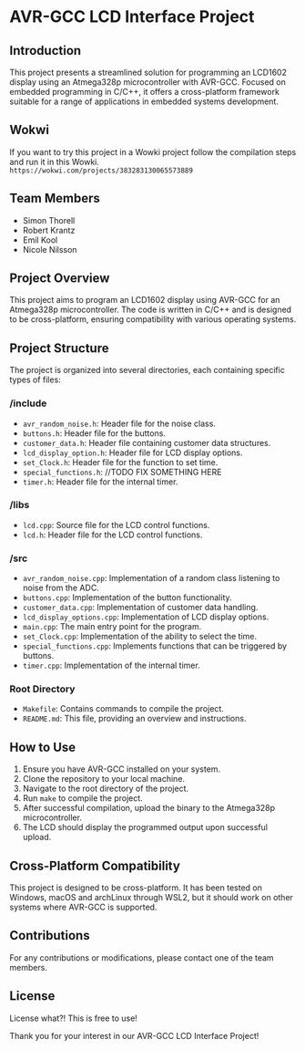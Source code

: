 # AVR-GCC LCD Interface Project

## Introduction
This project presents a streamlined solution for programming an LCD1602 display using an Atmega328p   microcontroller with AVR-GCC. Focused on embedded programming in C/C++, it offers a cross-platform   framework suitable for a range of applications in embedded systems development.  

## Wokwi
If you want to try this project in a Wowki project follow the compilation steps and run it in this Wowki.  
`https://wokwi.com/projects/383283130065573889`

## Team Members
- Simon Thorell
- Robert Krantz
- Emil Kool
- Nicole Nilsson

## Project Overview
This project aims to program an LCD1602 display using AVR-GCC for an Atmega328p microcontroller. The   code is written in C/C++ and is designed to be cross-platform, ensuring compatibility with various  operating systems.

## Project Structure
The project is organized into several directories, each containing specific types of files:

### /include
- `avr_random_noise.h`: Header file for the noise class.
- `buttons.h`: Header file for the buttons.
- `customer_data.h`: Header file containing customer data structures.
- `lcd_display_option.h`: Header file for LCD display options.
- `set_Clock.h`: Header file for the function to set time.
- `special_functions.h`: //TODO FIX SOMETHING HERE
- `timer.h`: Header file for the internal timer.

### /libs
- `lcd.cpp`: Source file for the LCD control functions.
- `lcd.h`: Header file for the LCD control functions.

### /src
- `avr_random_noise.cpp`: Implementation of a random class listening to noise from the ADC.
- `buttons.cpp`: Implementation of the button functionality.
- `customer_data.cpp`: Implementation of customer data handling.
- `lcd_display_options.cpp`: Implementation of LCD display options.
- `main.cpp`: The main entry point for the program.
- `set_Clock.cpp`: Implementation of the ability to select the time.
- `special_functions.cpp`: Implements functions that can be triggered by buttons.
- `timer.cpp`: Implementation of the internal timer.

### Root Directory
- `Makefile`: Contains commands to compile the project.
- `README.md`: This file, providing an overview and instructions.

## How to Use
1. Ensure you have AVR-GCC installed on your system.
2. Clone the repository to your local machine.
3. Navigate to the root directory of the project.
4. Run `make` to compile the project.
5. After successful compilation, upload the binary to the Atmega328p microcontroller.
6. The LCD should display the programmed output upon successful upload.

## Cross-Platform Compatibility
This project is designed to be cross-platform. It has been tested on Windows, macOS and archLinux through WSL2, but it should work on other systems where AVR-GCC is supported.

## Contributions
For any contributions or modifications, please contact one of the team members.

## License
License what?! This is free to use!

Thank you for your interest in our AVR-GCC LCD Interface Project!
